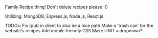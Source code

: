 Family Recipe thing! Don't delete recipes please :C

Utilizing: MongoDB, Express.js, Node.js, React.js

TODOs:
Fix (put) in client to also be a nice path
Make a 'trash can' for the website's recipes
Add mobile friendly CSS
Make UNIT a dropdown?
